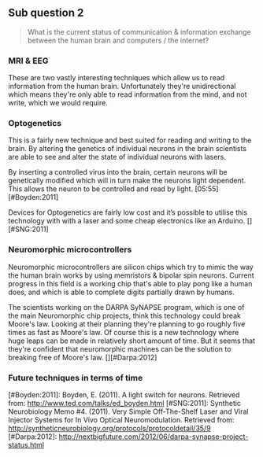 ## Sub question 2
> What is the current status of communication & information exchange between the human brain and computers / the internet?

### MRI & EEG
These are two vastly interesting techniques which allow us to read information from the human brain. Unfortunately they're unidirectional which means they're only able to read information from the mind, and not write, which we would require.

### Optogenetics
This is a fairly new technique and best suited for reading and writing to the brain. By altering the genetics of individual neurons in the brain scientists are able to see and alter the state of individual neurons with lasers.

By inserting a controlled virus into the brain, certain neurons will be genetically modified which will in turn make the neurons light dependent. This allows the neuron to be controlled and read by light. [05:55][#Boyden:2011]

Devices for Optogenetics are fairly low cost and it’s possible to utilise this technology with with a laser and some cheap electronics like an Arduino. [][#SNG:2011]

### Neuromorphic microcontrollers
Neuromorphic microcontrollers are silicon chips which try to mimic the way the human brain works by using memristors & bipolar spin neurons. Current progress in this field is a working chip that's able to play pong like a human does, and which is able to complete digits partially drawn by humans.

The scientists working on the DARPA SyNAPSE program, which is one of the main Neuromorphic chip projects, think this technology could break Moore's law. Looking at their planning they're planning to go roughly five times as fast as Moore's law. Of course this is a new technology where huge leaps can be made in relatively short amount of time. But it seems that they're confident that neuromorphic machines can be the solution to breaking free of Moore's law.  [][#Darpa:2012]

### Future techniques in terms of time


[#Boyden:2011]: Boyden, E. (2011). A light switch for neurons. Retrieved from: http://www.ted.com/talks/ed_boyden.html
[#SNG:2011]: Synthetic Neurobiology Memo #4. (2011). Very Simple Off-The-Shelf Laser and Viral Injector Systems for In Vivo Optical Neuromodulation. Retrieved from: http://syntheticneurobiology.org/protocols/protocoldetail/35/9
[#Darpa:2012]: http://nextbigfuture.com/2012/06/darpa-synapse-project-status.html
